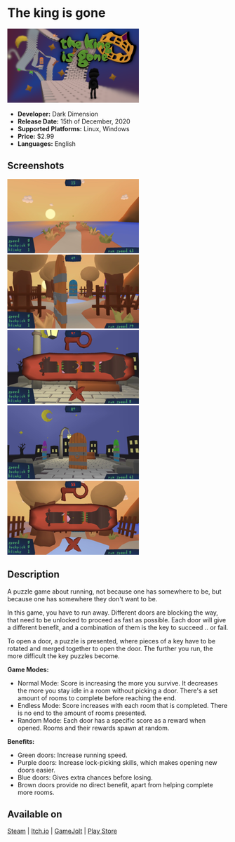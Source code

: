 # The king is gone

![The king is gone icon](../images/the_king_is_gone-stable-cover.png "The king is gone cover")

* **Developer:** Dark Dimension
* **Release Date:** 15th of December, 2020
* **Supported Platforms:** Linux, Windows
* **Price:** $2.99
* **Languages:** English

## Screenshots

![The king is gone screenshot 1](../images/the_king_is_gone-screenshot-1.png "Screenshot 1")
![The king is gone screenshot 2](../images/the_king_is_gone-screenshot-2.png "Screenshot 2")
![The king is gone screenshot 3](../images/the_king_is_gone-screenshot-3.png "Screenshot 3")
![The king is gone screenshot 4](../images/the_king_is_gone-screenshot-4.png "Screenshot 4")
![The king is gone screenshot 5](../images/the_king_is_gone-screenshot-5.png "Screenshot 5")

## Description

A puzzle game about running, not because one has somewhere to be, but because one has somewhere they don't want to be.

In this game, you have to run away. Different doors are blocking the way, that need to be unlocked to proceed as fast as possible. Each door will give a different benefit, and a combination of them is the key to succeed .. or fail.

To open a door, a puzzle is presented, where pieces of a key have to be rotated and merged together to open the door. The further you run, the more difficult the key puzzles become.

**Game Modes:**

* Normal Mode: Score is increasing the more you survive. It decreases the more you stay idle in a room without picking a door. There's a set amount of rooms to complete before reaching the end.
* Endless Mode: Score increases with each room that is completed. There is no end to the amount of rooms presented.
* Random Mode: Each door has a specific score as a reward when opened. Rooms and their rewards spawn at random.

**Benefits:**

* Green doors: Increase running speed.
* Purple doors: Increase lock-picking skills, which makes opening new doors easier.
* Blue doors: Gives extra chances before losing.
* Brown doors provide no direct benefit, apart from helping complete more rooms.

## Available on

<a class="button" href="https://store.steampowered.com/app/1468820/">Steam</a> |
<a class="button" href="https://darkdimension.itch.io/the-king-is-gone">Itch.io</a> |
<a class="button" href="https://gamejolt.com/games/the-king-is-gone/518056">GameJolt</a> |
<a class="button" href="https://play.google.com/store/apps/details?id=org.darkdimension.the_king_is_gone">Play Store</a>
